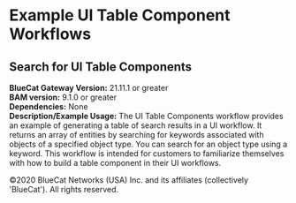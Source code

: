 # **Example UI Table Component Workflows**
## Search for UI Table Components

**BlueCat Gateway Version:** 21.11.1 or greater <br/>
**BAM version:** 9.1.0 or greater <br/>
**Dependencies:** None <br/>
**Description/Example Usage:** The UI Table Components workflow provides an example of generating a table of search results in a UI workflow. It returns an array of entities by searching for keywords associated with objects of a specified object type. You can search for an object type using a keyword. This workflow is intended for customers to familiarize themselves with how to build a table component in their UI workflows.

©2020 BlueCat Networks (USA) Inc. and its affiliates (collectively 'BlueCat'). All rights reserved.
